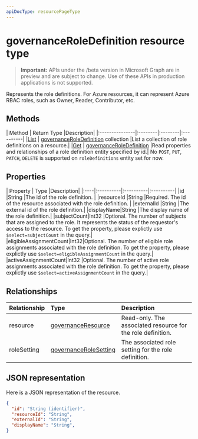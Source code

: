 ```yaml
---
apiDocType: resourcePageType
---
```

# governanceRoleDefinition resource type

> **Important:** APIs under the /beta version in Microsoft Graph are in preview and are subject to change. Use of these APIs in production applications is not supported. 


Represents the role definitions. For Azure resources, it can represent Azure RBAC roles, such as Owner, Reader, Contributor, etc.


## Methods

| Method		  | Return Type	|Description|
|:---------------|:--------|:--------|:----------|
|[List](../api/governanceroledefinition_list.md) | [governanceRoleDefinition](../resources/governanceroledefinition.md) collection |List a collection of role definitions on a resource.|
|[Get](../api/governanceroledefinition_get.md) | [governanceRoleDefinition](../resources/governanceroledefinition.md) |Read properties and relationships of a role definition entity specified by id.|
No `POST`, `PUT`, `PATCH`, `DELETE` is supported on `roleDefinitions` entity set for now.
## Properties
| Property	| Type	    |Description|
|:----|:----------|:----------|:----------|
|id         |String     |The id of the role definition. |
|resourceId |String     |Required. The id of the resource associated with the role definition. |
|externalId   |String     |The external id of the role definition.|
|displayName|String     |The display name of the role definition.|
|subjectCount|Int32     |Optional. The number of subjects that are assigned to the role. It represents the status of the requestor's access to the resource. To get the property, please explictly use `$select=subjectCount` in the query.|
|eligibleAssignmentCount|Int32|Optional. The number of eligible role assignments associated with the role definition. To get the property, please explictly use `$select=eligibleAssignmentCount` in the query.|
|activeAssignmentCount|Int32    |Optional. The number of active role assignments associated with the role definition.  To get the property, please explictly use `$select=activeAssignmentCount` in the query.|


## Relationships
| Relationship | Type	|Description|
|:---------------|:--------|:----------|
|resource|[governanceResource](../resources/governanceresource.md)|Read-only. The associated resource for the role definition.|
|roleSetting|[governanceRoleSetting](../resources/governancerolesetting.md)|The associated role setting for the role definition.|

## JSON representation

Here is a JSON representation of the resource.

<!-- {
  "blockType": "resource",
  "optionalProperties": [

  ],
  "@odata.type": "microsoft.graph.governanceRoleDefinition"
}-->

```json
{
  "id": "String (identifier)",
  "resourceId": "String",
  "externalId": "String",
  "displayName": "String",
}

```

<!-- uuid: 8fcb5dbc-d5aa-4681-8e31-b001d5168d79
2015-10-25 14:57:30 UTC -->
<!-- {
  "type": "#page.annotation",
  "description": "governanceRoleDefinition",
  "keywords": "",
  "section": "documentation",
  "tocPath": ""
}-->